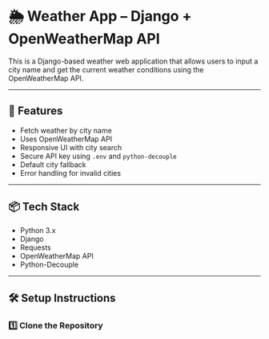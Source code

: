 # 🌦️ Weather App – Django + OpenWeatherMap API

This is a Django-based weather web application that allows users to input a city name and get the current weather conditions using the OpenWeatherMap API.

---

## 🔧 Features

- Fetch weather by city name
- Uses OpenWeatherMap API
- Responsive UI with city search
- Secure API key using `.env` and `python-decouple`
- Default city fallback
- Error handling for invalid cities

---

## 📦 Tech Stack

- Python 3.x
- Django
- Requests
- OpenWeatherMap API
- Python-Decouple

---

## 🛠 Setup Instructions

### 1️⃣ Clone the Repository

```bash
